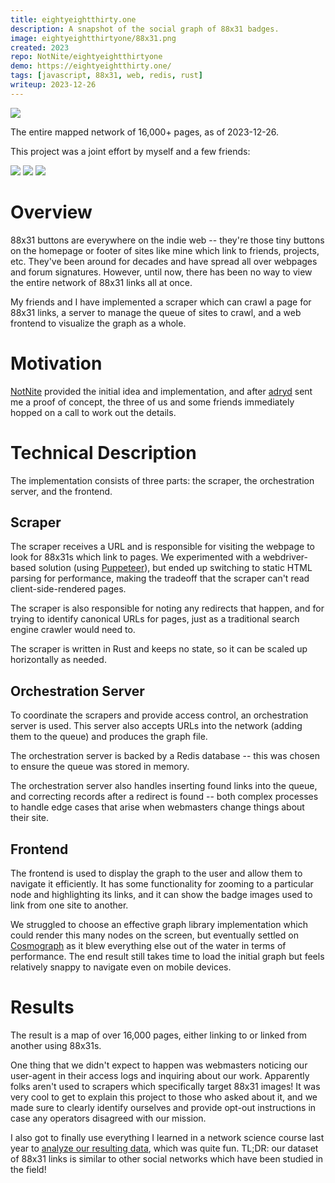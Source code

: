 ```yaml
---
title: eightyeightthirty.one
description: A snapshot of the social graph of 88x31 badges.
image: eightyeightthirtyone/88x31.png
created: 2023
repo: NotNite/eightyeightthirtyone
demo: https://eightyeightthirty.one/
tags: [javascript, 88x31, web, redis, rust]
writeup: 2023-12-26
---
```


![](eightyeightthirtyone/graph.png)

<Caption>The entire mapped network of 16,000+ pages, as of 2023-12-26.</Caption>

This project was a joint effort by myself and a few friends:

<div className="flex justify-center" style={{imageRendering: "pixelated"}}>
<div className="flex flex-row border-2 border-black dark:border-white p-4 gap-4 rounded-lg">
  <a href="https://notnite.com/"><img src="/badges/notnite.png" /></a>
  <a href="https://adryd.com/"><img src="/badges/adryd.png" /></a>
  <a href="https://breq.dev/"><img src="/badges/breq.png" /></a>
</div>
</div>

# Overview

88x31 buttons are everywhere on the indie web -- they're those tiny buttons on the homepage or footer of sites like mine which link to friends, projects, etc. They've been around for decades and have spread all over webpages and forum signatures. However, until now, there has been no way to view the entire network of 88x31 links all at once.

My friends and I have implemented a scraper which can crawl a page for 88x31 links, a server to manage the queue of sites to crawl, and a web frontend to visualize the graph as a whole.

# Motivation

[NotNite](https://notnite.com/) provided the initial idea and implementation, and after [adryd](https://adryd.com/) sent me a proof of concept, the three of us and some friends immediately hopped on a call to work out the details.

# Technical Description

The implementation consists of three parts: the scraper, the orchestration server, and the frontend.

## Scraper

The scraper receives a URL and is responsible for visiting the webpage to look for 88x31s which link to pages. We experimented with a webdriver-based solution (using [Puppeteer](https://pptr.dev/)), but ended up switching to static HTML parsing for performance, making the tradeoff that the scraper can't read client-side-rendered pages.

The scraper is also responsible for noting any redirects that happen, and for trying to identify canonical URLs for pages, just as a traditional search engine crawler would need to.

The scraper is written in Rust and keeps no state, so it can be scaled up horizontally as needed.

## Orchestration Server

To coordinate the scrapers and provide access control, an orchestration server is used. This server also accepts URLs into the network (adding them to the queue) and produces the graph file.

The orchestration server is backed by a Redis database -- this was chosen to ensure the queue was stored in memory.

The orchestration server also handles inserting found links into the queue, and correcting records after a redirect is found -- both complex processes to handle edge cases that arise when webmasters change things about their site.

## Frontend

The frontend is used to display the graph to the user and allow them to navigate it efficiently. It has some functionality for zooming to a particular node and highlighting its links, and it can show the badge images used to link from one site to another.

We struggled to choose an effective graph library implementation which could render this many nodes on the screen, but eventually settled on [Cosmograph](https://cosmograph.app/) as it blew everything else out of the water in terms of performance. The end result still takes time to load the initial graph but feels relatively snappy to navigate even on mobile devices.

# Results

The result is a map of over 16,000 pages, either linking to or linked from another using 88x31s.

One thing that we didn't expect to happen was webmasters noticing our user-agent in their access logs and inquiring about our work. Apparently folks aren't used to scrapers which specifically target 88x31 images! It was very cool to get to explain this project to those who asked about it, and we made sure to clearly identify ourselves and provide opt-out instructions in case any operators disagreed with our mission.

I also got to finally use everything I learned in a network science course last year to [analyze our resulting data](/2023/12/26/88x31-science), which was quite fun. TL;DR: our dataset of 88x31 links is similar to other social networks which have been studied in the field!
